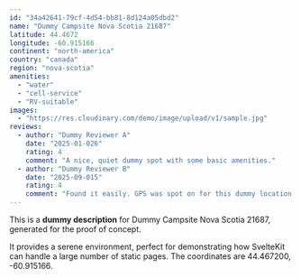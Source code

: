 ```yaml
---
id: "34a42641-79cf-4d54-bb81-8d124a05dbd2"
name: "Dummy Campsite Nova Scotia 21687"
latitude: 44.4672
longitude: -60.915166
continent: "north-america"
country: "canada"
region: "nova-scotia"
amenities:
  - "water"
  - "cell-service"
  - "RV-suitable"
images:
  - "https://res.cloudinary.com/demo/image/upload/v1/sample.jpg"
reviews:
  - author: "Dummy Reviewer A"
    date: "2025-01-026"
    rating: 4
    comment: "A nice, quiet dummy spot with some basic amenities."
  - author: "Dummy Reviewer B"
    date: "2025-09-015"
    rating: 4
    comment: "Found it easily. GPS was spot on for this dummy location."
---
```


This is a **dummy description** for Dummy Campsite Nova Scotia 21687, generated for the proof of concept.

It provides a serene environment, perfect for demonstrating how SvelteKit can handle a large number of static pages. The coordinates are 44.467200, -60.915166.
